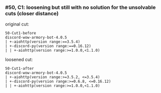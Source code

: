 ### #50, C1: loosening but still with no solution for the unsolvable cuts (closer distance)
original cut:

```
50-Cut1-before
discord-wow-armory-bot-4.0.5
| +-aiohttp(version range:==3.5.4)
| +-discord-py(version range:==0.16.12)
| | +-aiohttp(version range:>=1.0.0,<1.1.0)
```




loosened cut:
```
50-Cut1-after
discord-wow-armory-bot-4.0.5
| +-aiohttp(version range:>=3.5.2, <=3.5.4) 
| +-discord-py(version range:>=0.6.8, <=0.16.12) 
| | +-aiohttp(version range:>=1.0.0,<1.1.0)
```


